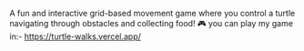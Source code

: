 A fun and interactive grid-based movement game where you control a turtle navigating through obstacles and collecting food! 🎮
you can play my game in:-
https://turtle-walks.vercel.app/

